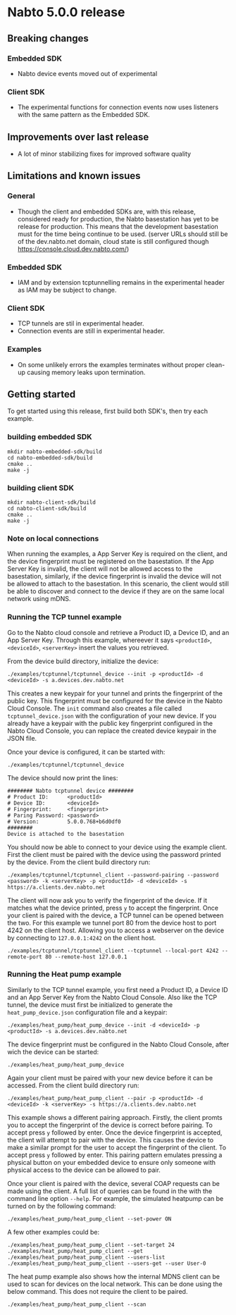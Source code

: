 # Nabto 5.0.0 release

## Breaking changes
### Embedded SDK
 * Nabto device events moved out of experimental

### Client SDK
 * The experimental functions for connection events now uses listeners
   with the same pattern as the Embedded SDK.

## Improvements over last release
 * A lot of minor stabilizing fixes for improved software quality

## Limitations and known issues

### General
 * Though the client and embedded SDKs are, with this release,
   considered ready for production, the Nabto basestation has yet to
   be release for production. This means that the development
   basestation must for the time being continue to be used. (server
   URLs should still be of the dev.nabto.net domain, cloud state is
   still configured though https://console.cloud.dev.nabto.com/)

### Embedded SDK
 * IAM and by extension tcptunnelling remains in the experimental
   header as IAM may be subject to change.

### Client SDK
 * TCP tunnels are stil in experimental header.
 * Connection events are still in experimental header.

### Examples
 * On some unlikely errors the examples terminates without proper
   clean-up causing memory leaks upon termination.

## Getting started

To get started using this release, first build both SDK's, then try
each example.

### building embedded SDK
```
mkdir nabto-embedded-sdk/build
cd nabto-embedded-sdk/build
cmake ..
make -j
```

### building client SDK
```
mkdir nabto-client-sdk/build
cd nabto-client-sdk/build
cmake ..
make -j
```

### Note on local connections
When running the examples, a App Server Key is required on the client,
and the device fingerprint must be registered on the basestation. If
the App Server Key is invalid, the client will not be allowed access
to the basestation, similarly, if the device fingerprint is invalid
the device will not be allowed to attach to the basestation. In this
scenario, the client would still be able to discover and connect to
the device if they are on the same local network using mDNS.

### Running the TCP tunnel example
Go to the Nabto cloud console and retrieve a Product ID, a Device ID,
and an App Server Key. Through this example, whereever it says
`<productId>`, `<deviceId>`, `<serverKey>` insert the values you
retrieved.

From the device build directory, initialize the device:

```
./examples/tcptunnel/tcptunnel_device --init -p <productId> -d <deviceId> -s a.devices.dev.nabto.net
```

This creates a new keypair for your tunnel and prints the
fingerprint of the public key. This fingerprint must be configured for the device in the
Nabto Cloud Console. The `init` command also creates a file called
`tcptunnel_device.json` with the configuration of your new device. If
you already have a keypair with the public key fingerprint configured in the
Nabto Cloud Console, you can replace the created device keypair in
the JSON file.

Once your device is configured, it can be started with:

```
./examples/tcptunnel/tcptunnel_device
```

The device should now print the lines:

```
######## Nabto tcptunnel device ########
# Product ID:      <productId>
# Device ID:       <deviceId>
# Fingerprint:     <fingerprint>
# Paring Password: <password>
# Version:         5.0.0.768+b6d0df0
########
Device is attached to the basestation
```

You should now be able to connect to your device using the example
client. First the client must be paired with the device using the
password printed by the device. From the client build directory run:

```
./examples/tcptunnel/tcptunnel_client --password-pairing --password <password> -k <serverKey> -p <productId> -d <deviceId> -s https://a.clients.dev.nabto.net
```

The client will now ask you to verify the fingerprint of the
device. If it matches what the device printed, press `y` to accept the
fingerprint.  Once your client is paired with the device, a TCP tunnel
can be opened between the two. For this example we tunnel port 80 from
the device host to port 4242 on the client host. Allowing you to
access a webserver on the device by connecting to `127.0.0.1:4242` on
the client host.

```
./examples/tcptunnel/tcptunnel_client --tcptunnel --local-port 4242 --remote-port 80 --remote-host 127.0.0.1
```

### Running the Heat pump example
Similarly to the TCP tunnel example, you first need a Product ID, a
Device ID and an App Server Key from the Nabto Cloud Console. Also
like the TCP tunnel, the device must first be initialized to generate
the `heat_pump_device.json` configuration file and a keypair:

```
./examples/heat_pump/heat_pump_device --init -d <deviceId> -p <productId> -s a.devices.dev.nabto.net
```

The device fingerprint must be configured in the Nabto Cloud Console,
after wich the device can be started:

```
./examples/heat_pump/heat_pump_device
```

Again your client must be paired with your new device before it can be
accessed. From the client build directory run:

```
./examples/heat_pump/heat_pump_client --pair -p <productId> -d <deviceId> -k <serverKey> -s https://a.clients.dev.nabto.net
```

This example shows a different pairing approach. Firstly, the client
promts you to accept the fingerprint of the device is correct before
pairing. To accept press `y` followed by enter. Once the device
fingerprint is accepted, the client will attempt to pair with the
device. This causes the device to make a similar prompt for the user
to accept the fingerprint of the client. To accept press `y` followed
by enter. This pairing pattern emulates pressing a physical button on
your embedded device to ensure only someone with physical access to
the device can be allowed to pair.

Once your client is paired with the device, several COAP requests can
be made using the client. A full list of queries can be found in the
with the command line option `--help`. For example, the simulated
heatpump can be turned on by the following command:

```
./examples/heat_pump/heat_pump_client --set-power ON
```

A few other examples could be:

```
./examples/heat_pump/heat_pump_client --set-target 24
./examples/heat_pump/heat_pump_client --get
./examples/heat_pump/heat_pump_client --users-list
./examples/heat_pump/heat_pump_client --users-get --user User-0
```


The heat pump example also shows how the internal MDNS client can be
used to scan for devices on the local network. This can be done using
the below command. This does not require the client to be paired.

```
./examples/heat_pump/heat_pump_client --scan
```
